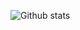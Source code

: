 ![Github stats](https://github-readme-stats-rho-ten-90.vercel.app/api?username=guerrap&theme=ayu-mirage&show_icons=true)
